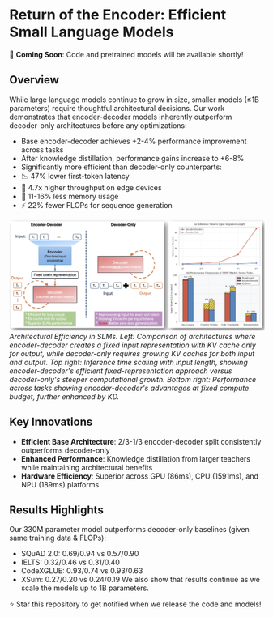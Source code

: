 # Return of the Encoder: Efficient Small Language Models

📢 **Coming Soon**: Code and pretrained models will be available shortly!

## Overview
While large language models continue to grow in size, smaller models (≤1B parameters) require thoughtful architectural decisions. Our work demonstrates that encoder-decoder models inherently outperform decoder-only architectures before any optimizations:

- Base encoder-decoder achieves +2-4% performance improvement across tasks
- After knowledge distillation, performance gains increase to +6-8%
- Significantly more efficient than decoder-only counterparts:
 - 📉 47% lower first-token latency
 - 🚀 4.7x higher throughput on edge devices
 - 💾 11-16% less memory usage
 - ⚡ 22% fewer FLOPs for sequence generation

![Architectural Comparison](IntroFigure.png)
*Architectural Efficiency in SLMs. Left: Comparison of architectures where encoder-decoder creates a fixed input representation with KV cache only for output, while decoder-only requires growing KV caches for both input and output. Top right: Inference time scaling with input length, showing encoder-decoder's efficient fixed-representation approach versus decoder-only's steeper computational growth. Bottom right: Performance across tasks showing encoder-decoder's advantages at fixed compute budget, further enhanced by KD.*

## Key Innovations
- **Efficient Base Architecture**: 2/3-1/3 encoder-decoder split consistently outperforms decoder-only
- **Enhanced Performance**: Knowledge distillation from larger teachers while maintaining architectural benefits
- **Hardware Efficiency**: Superior across GPU (86ms), CPU (1591ms), and NPU (189ms) platforms

## Results Highlights
Our 330M parameter model outperforms decoder-only baselines (given same training data & FLOPs):
- SQuAD 2.0: 0.69/0.94 vs 0.57/0.90
- IELTS: 0.32/0.46 vs 0.31/0.40
- CodeXGLUE: 0.93/0.74 vs 0.93/0.63
- XSum: 0.27/0.20 vs 0.24/0.19
We also show that results continue as we scale the models up to 1B parameters.

⭐ Star this repository to get notified when we release the code and models!
